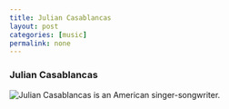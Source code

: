 ```yaml
---
title: Julian Casablancas
layout: post
categories: [music]
permalink: none
---
```


### Julian Casablancas

![Julian Casablancas is an American singer-songwriter.](/static/casablancas.jfif)
